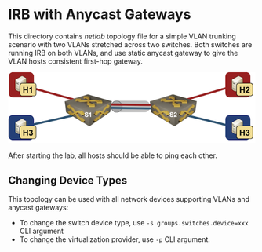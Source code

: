 # IRB with Anycast Gateways

This directory contains *netlab* topology file for a simple VLAN trunking scenario with two VLANs stretched across two switches. Both switches are running IRB on both VLANs, and use static anycast gateway to give the VLAN hosts consistent first-hop gateway.

![Anycast gateway topology](anycast-gateway.png)

After starting the lab, all hosts should be able to ping each other.

## Changing Device Types

This topology can be used with all network devices supporting VLANs and anycast gateways:

* To change the switch device type, use `-s groups.switches.device=xxx` CLI argument
* To change the virtualization provider, use `-p` CLI argument.
